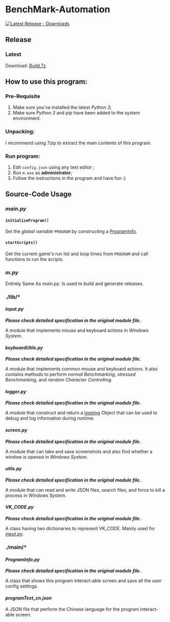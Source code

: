 # BenchMark-Automation

[![Latest Release - Downloads](https://img.shields.io/github/downloads/YuudachiXMMY/BenchMark-Automation/04_12_2021_1/total)](https://github.com/YuudachiXMMY/BenchMark-Automation/releases)

## Release

### Latest
Download: [Build.7z](https://github.com/YuudachiXMMY/BenchMark-Automation/archive/refs/tags/04_12_2021_1.tar.gz)


## How to use this program:

### Pre-Requisite
1. Make sure you've installed the latest *Python 3*;
2. Make sure *Python 3* and pip have been added to the system environment.

### Unpacking:
I recommend using 7zip to extract the main contents of this program.

### Run program:
1. Edit `config.json` using any text editor ;
2. Run `m.exe` as **administrator**;
3. Follow the instructions in the program and have fun :)


## Source-Code Usage

### _main.py_

#### `initializeProgram()`

Set the *global variable* `PROGRAM` by constructing a [ProgramInfo](./main/ProgramInfo.py).

#### `startScripts()`
Get the current game's run list and loop times from `PROGRAM` and call functions to run the scripts.

### _m.py_

Entirely Same As _main.py_. Is used to build and generate releases.

### ./lib/*

#### _input.py_

***Please check detailed specification in the original module file.***

A module that implements mouse and keyboard actions in _Windows System_.

#### _keyboardUtils.py_

***Please check detailed specification in the original module file.***

A module that implements common mouse and keyboard actions. It also contains methods to perform _normal Benchmarking_, _stressed Benchmarking_, and _random Character Controlling_.

#### _logger.py_

***Please check detailed specification in the original module file.***

A module that construct and return a [logging](https://docs.python.org/3.5/library/logging.html) Object that can be used to debug and log information during runtime.

#### _screen.py_

***Please check detailed specification in the original module file.***

A module that can take and save screenshots and also find whether a window is opened in _Windows System_.

#### _utils.py_

***Please check detailed specification in the original module file.***

A module that can read and write JSON files, search files, and force to kill a process in _Windows System_.

#### _VK_CODE.py_

***Please check detailed specification in the original module file.***

A class having two dictionaries to represent VK_CODE. Mainly used for [_input.py_](./lib/input.py).

### ./main/*

#### _ProgramInfo.py_

***Please check detailed specification in the original module file.***

A class that shows this program interact-able screen and save all the user config settings.

#### _programText_cn.json_

A JSON file that perform the Chinese language for the program interact-able screen.
